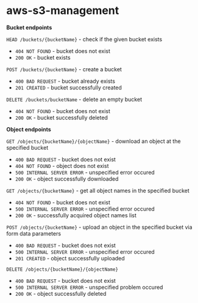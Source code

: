 # aws-s3-management

**Bucket endpoints**

```HEAD /buckets/{bucketName}``` - check if the given bucket exists
* ```404 NOT FOUND``` - bucket does not exist
* ```200 OK``` - bucket exists

```POST /buckets/{bucketName}``` - create a bucket
* ```400 BAD REQUEST``` - bucket already exists
* ```201 CREATED``` - bucket successfully created

```DELETE /buckets/bucketName``` - delete an empty bucket
* ```404 NOT FOUND``` - bucket does not exist
* ```200 OK``` - bucket successfully deleted

**Object endpoints**

```GET /objects/{bucketName}/{objectName}``` - download an object at the specified bucket
* ```400 BAD REQUEST``` - bucket does not exist
* ```404 NOT FOUND``` - object does not exist
* ```500 INTERNAL SERVER ERROR``` - unspecified error occured
* ```200 OK``` - object successfully downloaded

```GET /objects/{bucketName}``` - get all object names in the specified bucket
* ```404 NOT FOUND``` - bucket does not exist
* ```500 INTERNAL SERVER ERROR``` - unspecified error occured
* ```200 OK``` - successfully acquired object names list

```POST /objects/{bucketName}``` - upload an object in the specified bucket via form data parameters
* ```400 BAD REQUEST``` - bucket does not exist
* ```500 INTERNAL SERVER ERROR``` - unspecified error occured
* ```201 CREATED``` - object successfully uploaded

```DELETE /objects/{bucketName}/{objectName}```
* ```400 BAD REQUEST``` - bucket does not exist
* ```500 INTERNAL SERVER ERROR``` - unspecified problem occured
* ```200 OK``` - object successfully deleted
